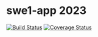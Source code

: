 # swe1-app 2023

[![Build Status](https://app.travis-ci.com/omarkhan5299/swe1-app.svg?branch=main)](https://app.travis-ci.com/omarkhan5299/swe1-app)
[![Coverage Status](https://coveralls.io/repos/github/omarkhan5299/swe1-app/badge.svg?branch=main)](https://coveralls.io/github/omarkhan5299/swe1-app?branch=main)
